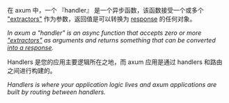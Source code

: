 在 axum 中，一个 『handler』 是一个异步函数，该函数接受一个或多个 ["extractors"](crate::extract) 作为参数，返回值是可以转换为 [response](crate::response) 的任何对象。

*In axum a "handler" is an async function that accepts zero or more
["extractors"](crate::extract) as arguments and returns something that
can be converted [into a response](crate::response).*


Handlers 是您的应用主要逻辑所在之地，而 axum 应用是通过 handlers 和路由之间进行构建的。

*Handlers is where your application logic lives and axum applications are built
by routing between handlers.*



[`debug_handler`]: https://docs.rs/axum-macros/latest/axum_macros/attr.debug_handler.html
